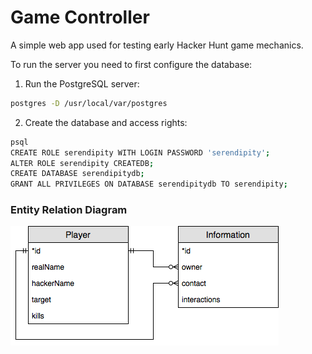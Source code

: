 # Game Controller

A simple web app used for testing early Hacker Hunt game mechanics.

To run the server you need to first configure the database:

1. Run the PostgreSQL server:
```bash
postgres -D /usr/local/var/postgres
```

2. Create the database and access rights:
```bash
psql
CREATE ROLE serendipity WITH LOGIN PASSWORD 'serendipity';
ALTER ROLE serendipity CREATEDB;
CREATE DATABASE serendipitydb;
GRANT ALL PRIVILEGES ON DATABASE serendipitydb TO serendipity;
```

### Entity Relation Diagram

![entity-relation](/docs/entity-relation.png)
